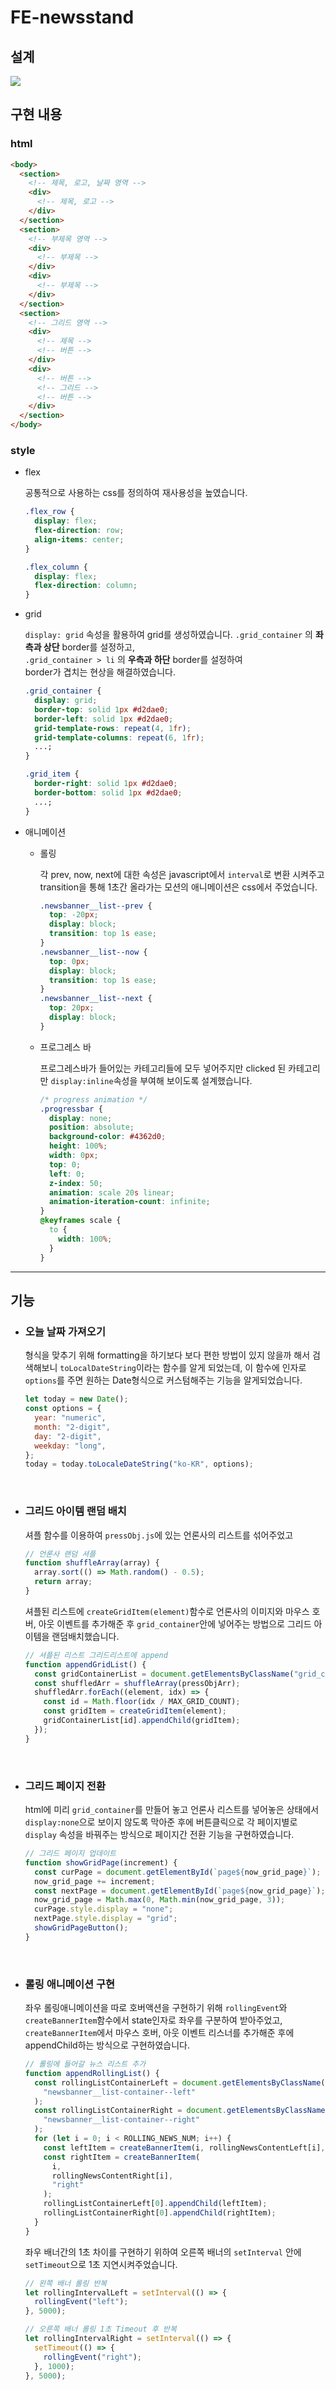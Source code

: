 # FE-newsstand

## 설계

![](./assets/etc/%EC%84%A4%EA%B3%84.png)

## 구현 내용

### **html**

```html
<body>
  <section>
    <!-- 제목, 로고, 날짜 영역 -->
    <div>
      <!-- 제목, 로고 -->
    </div>
  </section>
  <section>
    <!-- 부제목 영역 -->
    <div>
      <!-- 부제목 -->
    </div>
    <div>
      <!-- 부제목 -->
    </div>
  </section>
  <section>
    <!-- 그리드 영역 -->
    <div>
      <!-- 제목 -->
      <!-- 버튼 -->
    </div>
    <div>
      <!-- 버튼 -->
      <!-- 그리드 -->
      <!-- 버튼 -->
    </div>
  </section>
</body>
```

### **style**

- flex

  공통적으로 사용하는 css를 정의하여 재사용성을 높였습니다.

  ```css
  .flex_row {
    display: flex;
    flex-direction: row;
    align-items: center;
  }

  .flex_column {
    display: flex;
    flex-direction: column;
  }
  ```

- grid

  `display: grid` 속성을 활용하여 grid를 생성하였습니다.
  `.grid_container` 의 **좌측과 상단** border를 설정하고,  
   `.grid_container > li` 의 **우측과 하단** border를 설정하여  
   border가 겹치는 현상을 해결하였습니다.

  ```css
  .grid_container {
    display: grid;
    border-top: solid 1px #d2dae0;
    border-left: solid 1px #d2dae0;
    grid-template-rows: repeat(4, 1fr);
    grid-template-columns: repeat(6, 1fr);
    ...;
  }

  .grid_item {
    border-right: solid 1px #d2dae0;
    border-bottom: solid 1px #d2dae0;
    ...;
  }
  ```

- 애니메이션

  - 롤링

    각 prev, now, next에 대한 속성은 javascript에서 `interval`로 변환 시켜주고
    transition을 통해 1초간 올라가는 모션의 애니메이션은 css에서 주었습니다.

    ```css
    .newsbanner__list--prev {
      top: -20px;
      display: block;
      transition: top 1s ease;
    }
    .newsbanner__list--now {
      top: 0px;
      display: block;
      transition: top 1s ease;
    }
    .newsbanner__list--next {
      top: 20px;
      display: block;
    }
    ```

  - 프로그레스 바

    프로그레스바가 들어있는 카테고리들에 모두 넣어주지만 clicked 된 카테고리만 `display:inline`속성을 부여해 보이도록 설계했습니다.

    ```css
    /* progress animation */
    .progressbar {
      display: none;
      position: absolute;
      background-color: #4362d0;
      height: 100%;
      width: 0px;
      top: 0;
      left: 0;
      z-index: 50;
      animation: scale 20s linear;
      animation-iteration-count: infinite;
    }
    @keyframes scale {
      to {
        width: 100%;
      }
    }
    ```

---

## **기능**

- ### 오늘 날짜 가져오기

  형식을 맞추기 위해 formatting을 하기보다 보다 편한 방법이 있지 않을까 해서 검색해보니 `toLocalDateString`이라는 함수를 알게 되었는데, 이 함수에 인자로 `options`를 주면 원하는
  Date형식으로 커스텀해주는 기능을 알게되었습니다.

  ```javascript
  let today = new Date();
  const options = {
    year: "numeric",
    month: "2-digit",
    day: "2-digit",
    weekday: "long",
  };
  today = today.toLocaleDateString("ko-KR", options);
  ```

  <br/>

- ### 그리드 아이템 랜덤 배치

  셔플 함수를 이용하여 `pressObj.js`에 있는 언론사의 리스트를 섞어주었고

  ```javascript
  // 언론사 랜덤 셔플
  function shuffleArray(array) {
    array.sort(() => Math.random() - 0.5);
    return array;
  }
  ```

  셔플된 리스트에 `createGridItem(element)`함수로 언론사의 이미지와 마우스 호버, 아웃 이벤트를 추가해준 후 `grid_container`안에 넣어주는 방법으로 그리드 아이템을 랜덤배치했습니다.

  ```javascript
  // 셔플된 리스트 그리드리스트에 append
  function appendGridList() {
    const gridContainerList = document.getElementsByClassName("grid_container");
    const shuffledArr = shuffleArray(pressObjArr);
    shuffledArr.forEach((element, idx) => {
      const id = Math.floor(idx / MAX_GRID_COUNT);
      const gridItem = createGridItem(element);
      gridContainerList[id].appendChild(gridItem);
    });
  }
  ```

  </br>

- ### 그리드 페이지 전환
  html에 미리 `grid_container`를 만들어 놓고 언론사 리스트를 넣어놓은 상태에서 `display:none`으로 보이지 않도록 막아준 후에 버튼클릭으로 각 페이지별로 `display` 속성을 바꿔주는 방식으로 페이지간 전환 기능을 구현하였습니다.
  ```javascript
  // 그리드 페이지 업데이트
  function showGridPage(increment) {
    const curPage = document.getElementById(`page${now_grid_page}`);
    now_grid_page += increment;
    const nextPage = document.getElementById(`page${now_grid_page}`);
    now_grid_page = Math.max(0, Math.min(now_grid_page, 3));
    curPage.style.display = "none";
    nextPage.style.display = "grid";
    showGridPageButton();
  }
  ```

</br>

- ### 롤링 애니메이션 구현

  좌우 롤링애니메이션을 따로 호버액션을 구현하기 위해 `rollingEvent`와 `createBannerItem`함수에서 state인자로 좌우를 구분하여 받아주었고, `createBannerItem`에서 마우스 호버, 아웃 이벤트 리스너를 추가해준 후에 appendChild하는 방식으로 구현하였습니다.

  ```javascript
  // 롤링에 들어갈 뉴스 리스트 추가
  function appendRollingList() {
    const rollingListContainerLeft = document.getElementsByClassName(
      "newsbanner__list-container--left"
    );
    const rollingListContainerRight = document.getElementsByClassName(
      "newsbanner__list-container--right"
    );
    for (let i = 0; i < ROLLING_NEWS_NUM; i++) {
      const leftItem = createBannerItem(i, rollingNewsContentLeft[i], "left");
      const rightItem = createBannerItem(
        i,
        rollingNewsContentRight[i],
        "right"
      );
      rollingListContainerLeft[0].appendChild(leftItem);
      rollingListContainerRight[0].appendChild(rightItem);
    }
  }
  ```

  좌우 배너간의 1초 차이를 구현하기 위하여 오른쪽 배너의 `setInterval` 안에 `setTimeout`으로 1초 지연시켜주었습니다.

  ```javascript
  // 왼쪽 배너 롤링 반복
  let rollingIntervalLeft = setInterval(() => {
    rollingEvent("left");
  }, 5000);

  // 오른쪽 배너 롤링 1초 Timeout 후 반복
  let rollingIntervalRight = setInterval(() => {
    setTimeout(() => {
      rollingEvent("right");
    }, 1000);
  }, 5000);
  ```

###
